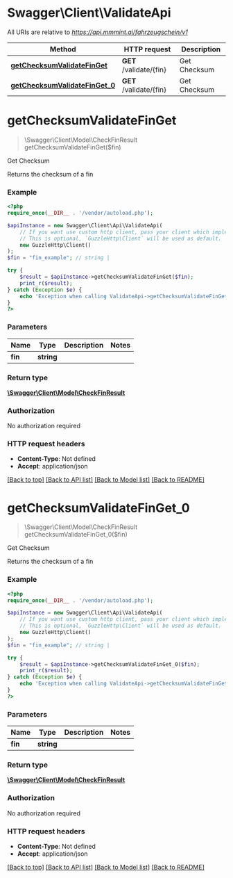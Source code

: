 # Swagger\Client\ValidateApi

All URIs are relative to *https://api.mmmint.ai/fahrzeugschein/v1*

Method | HTTP request | Description
------------- | ------------- | -------------
[**getChecksumValidateFinGet**](ValidateApi.md#getchecksumvalidatefinget) | **GET** /validate/{fin} | Get Checksum
[**getChecksumValidateFinGet_0**](ValidateApi.md#getchecksumvalidatefinget_0) | **GET** /validate/{fin} | Get Checksum

# **getChecksumValidateFinGet**
> \Swagger\Client\Model\CheckFinResult getChecksumValidateFinGet($fin)

Get Checksum

Returns the checksum of a fin

### Example
```php
<?php
require_once(__DIR__ . '/vendor/autoload.php');

$apiInstance = new Swagger\Client\Api\ValidateApi(
    // If you want use custom http client, pass your client which implements `GuzzleHttp\ClientInterface`.
    // This is optional, `GuzzleHttp\Client` will be used as default.
    new GuzzleHttp\Client()
);
$fin = "fin_example"; // string | 

try {
    $result = $apiInstance->getChecksumValidateFinGet($fin);
    print_r($result);
} catch (Exception $e) {
    echo 'Exception when calling ValidateApi->getChecksumValidateFinGet: ', $e->getMessage(), PHP_EOL;
}
?>
```

### Parameters

Name | Type | Description  | Notes
------------- | ------------- | ------------- | -------------
 **fin** | **string**|  |

### Return type

[**\Swagger\Client\Model\CheckFinResult**](../Model/CheckFinResult.md)

### Authorization

No authorization required

### HTTP request headers

 - **Content-Type**: Not defined
 - **Accept**: application/json

[[Back to top]](#) [[Back to API list]](../../README.md#documentation-for-api-endpoints) [[Back to Model list]](../../README.md#documentation-for-models) [[Back to README]](../../README.md)

# **getChecksumValidateFinGet_0**
> \Swagger\Client\Model\CheckFinResult getChecksumValidateFinGet_0($fin)

Get Checksum

Returns the checksum of a fin

### Example
```php
<?php
require_once(__DIR__ . '/vendor/autoload.php');

$apiInstance = new Swagger\Client\Api\ValidateApi(
    // If you want use custom http client, pass your client which implements `GuzzleHttp\ClientInterface`.
    // This is optional, `GuzzleHttp\Client` will be used as default.
    new GuzzleHttp\Client()
);
$fin = "fin_example"; // string | 

try {
    $result = $apiInstance->getChecksumValidateFinGet_0($fin);
    print_r($result);
} catch (Exception $e) {
    echo 'Exception when calling ValidateApi->getChecksumValidateFinGet_0: ', $e->getMessage(), PHP_EOL;
}
?>
```

### Parameters

Name | Type | Description  | Notes
------------- | ------------- | ------------- | -------------
 **fin** | **string**|  |

### Return type

[**\Swagger\Client\Model\CheckFinResult**](../Model/CheckFinResult.md)

### Authorization

No authorization required

### HTTP request headers

 - **Content-Type**: Not defined
 - **Accept**: application/json

[[Back to top]](#) [[Back to API list]](../../README.md#documentation-for-api-endpoints) [[Back to Model list]](../../README.md#documentation-for-models) [[Back to README]](../../README.md)

